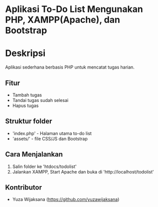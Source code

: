 # Aplikasi To-Do List Mengunakan PHP, XAMPP(Apache), dan Bootstrap

# Deskripsi
Aplikasi sederhana  berbasis PHP untuk mencatat tugas harian.

## Fitur
- Tambah tugas
- Tandai tugas sudah selesai
- Hapus tugas

## Struktur folder
- 'index.php' - Halaman utama to-do list
- 'assets/' - file CSS/JS dan Bootstrap

## Cara Menjalankan
1. Salin folder ke 'htdocs/todolist'
2. Jalankan XAMPP, Start Apache dan buka di 'http://localhost/todolist'

## Kontributor 
- Yuza Wijaksana (https://github.com/yuzawijaksana)
